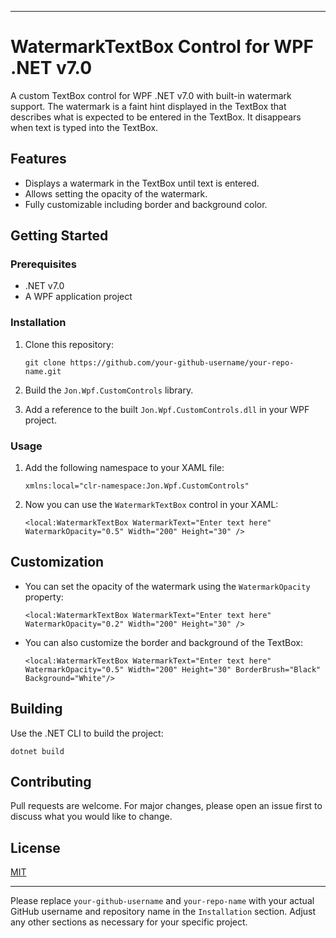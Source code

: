 ﻿

---

# WatermarkTextBox Control for WPF .NET v7.0

A custom TextBox control for WPF .NET v7.0 with built-in watermark support. The watermark is a faint hint displayed in the TextBox that describes what is expected to be entered in the TextBox. It disappears when text is typed into the TextBox.

## Features

- Displays a watermark in the TextBox until text is entered.
- Allows setting the opacity of the watermark.
- Fully customizable including border and background color.

## Getting Started

### Prerequisites

- .NET v7.0
- A WPF application project

### Installation

1. Clone this repository:
    ```
    git clone https://github.com/your-github-username/your-repo-name.git
    ```

2. Build the `Jon.Wpf.CustomControls` library.

3. Add a reference to the built `Jon.Wpf.CustomControls.dll` in your WPF project.

### Usage

1. Add the following namespace to your XAML file:
    ```xaml
    xmlns:local="clr-namespace:Jon.Wpf.CustomControls"
    ```

2. Now you can use the `WatermarkTextBox` control in your XAML:
    ```xaml
    <local:WatermarkTextBox WatermarkText="Enter text here" WatermarkOpacity="0.5" Width="200" Height="30" />
    ```

## Customization

- You can set the opacity of the watermark using the `WatermarkOpacity` property:
    ```xaml
    <local:WatermarkTextBox WatermarkText="Enter text here" WatermarkOpacity="0.2" Width="200" Height="30" />
    ```

- You can also customize the border and background of the TextBox:
    ```xaml
    <local:WatermarkTextBox WatermarkText="Enter text here" WatermarkOpacity="0.5" Width="200" Height="30" BorderBrush="Black" Background="White"/>
    ```

## Building

Use the .NET CLI to build the project:

```
dotnet build
```

## Contributing

Pull requests are welcome. For major changes, please open an issue first to discuss what you would like to change.

## License

[MIT](https://choosealicense.com/licenses/mit/)

---

Please replace `your-github-username` and `your-repo-name` with your actual GitHub username and repository name in the `Installation` section. Adjust any other sections as necessary for your specific project.